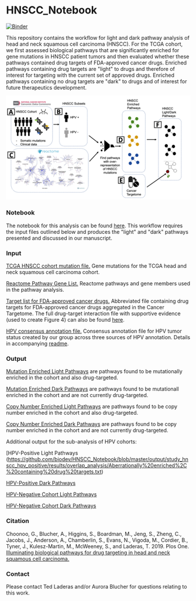 # HNSCC_Notebook

<!-- badges: start -->
[![Binder](https://mybinder.org/badge_logo.svg)](https://mybinder.org/v2/gh/biodev/HNSCC_Notebook/master)
<!-- badges: end -->

This repository contains the workflow for light and dark pathway analysis of head and neck squamous cell carcinoma (HNSCC). For the TCGA cohort, we first assessed biological pathways that are significantly enriched for gene mutations in HNSCC patient tumors and then evaluated whether these pathways contained drug targets of FDA-approved cancer drugs. Enriched pathways containing drug targets are "light" to drugs and therefore of interest for targeting with the current set of approved drugs. Enriched pathways containing no drug targets are "dark" to drugs and of interest for future therapeutics development. 

![Figure 1](Figure1_Overview_070919.png "Figure 1. Identifying Targetable Pathways in TCGA Head and Neck Squamous Cell Carcinoma Cohort")

### Notebook
The notebook for this analysis can be found [here](https://github.com/biodev/HNSCC_Notebook/blob/master/HNSCC_Dark_Pathways.ipynb). This workflow requires the input files outlined below and produces the "light" and "dark" pathways presented and discussed in our manuscript.


### Input 
[TCGA HNSCC cohort mutation file.](https://github.com/biodev/HNSCC_Notebook/blob/master/data/TCGA.HNSC.mutect.84c7a87a-9dcc-48fb-bd69-ba9d6e6f3ca2.DR-7.0.somatic_cleaned.maf) Gene mutations for the TCGA head and neck squamous cell carcinoma cohort.

[Reactome Pathway Gene List.](https://github.com/biodev/HNSCC_Notebook/tree/master/reference_data/paths) Reactome pathways and gene members used in the pathway analysis. 

[Target list for FDA-approved cancer drugs.](https://github.com/biodev/HNSCC_Notebook/blob/master/data/Targetome_Level123_8_7_17.txt) Abbreviated file containing drug targets for FDA-approved cancer drugs aggregated in the Cancer Targetome. The full drug-target interaction file with supportive evidence (used to create Figure 4) can also be found [here](https://github.com/biodev/HNSCC_Notebook/blob/master/data/Targetome_FullEvidence_070617.txt).

[HPV consensus annotation file.](https://github.com/biodev/HNSCC_Notebook/blob/master/data/HPV_Annotation_MB.csv) Consensus annotation file for HPV tumor status created by our group across three sources of HPV annotation. Details in accompanying [readme](https://github.com/biodev/HNSCC_Notebook/blob/master/data/HPV_Annotation_MB_README.txt).

### Output

[Mutation Enriched Light Pathways](https://github.com/biodev/HNSCC_Notebook/blob/master/output/study_hnscc/results/overlap_analysis/Aberrationally%20enriched%2C%20containing%20drug%20targets.txt) are pathways found to be mutationally enriched in the cohort and also drug-targeted.

[Mutation Enriched Dark Pathways](https://github.com/biodev/HNSCC_Notebook/blob/master/output/study_hnscc/results/overlap_analysis/Aberration%20enriched%2C%20not%20drug%20targeted.txt) are pathways found to be mutationall enriched in the cohort and are not currently drug-targeted.

[Copy Number Enriched Light Pathways](https://github.com/biodev/HNSCC_Notebook/blob/master/output/study_hnscc_cnv_only/results/overlap_analysis/Aberrationally%20enriched%2C%20containing%20drug%20targets.txt) are pathways found to be copy number enriched in the cohort and also drug-targeted.

[Copy Number Enriched Dark Pathways](https://github.com/biodev/HNSCC_Notebook/blob/master/output/study_hnscc_cnv_only/results/overlap_analysis/Aberration%20enriched%2C%20not%20drug%20targeted.txt) are pathways found to be copy number enriched in the cohort and are not currently drug-targeted.

Additional output for the sub-analysis of HPV cohorts: 

[HPV-Positive Light Pathways (https://github.com/biodev/HNSCC_Notebook/blob/master/output/study_hnscc_hpv_positive/results/overlap_analysis/Aberrationally%20enriched%2C%20containing%20drug%20targets.txt)

[HPV-Positive Dark Pathways](https://github.com/biodev/HNSCC_Notebook/blob/master/output/study_hnscc_hpv_positive/results/overlap_analysis/Aberration%20enriched%2C%20not%20drug%20targeted.txt)

[HPV-Negative Cohort Light Pathways](https://github.com/biodev/HNSCC_Notebook/blob/master/output/study_hnscc_hpv_negative/results/overlap_analysis/Aberrationally%20enriched%2C%20containing%20drug%20targets.txt)

[HPV-Negative Cohort Dark Pathways](https://github.com/biodev/HNSCC_Notebook/blob/master/output/study_hnscc_hpv_negative/results/overlap_analysis/Aberration%20enriched%2C%20not%20drug%20targeted.txt)


### Citation
Choonoo, G., Blucher, A., Higgins, S., Boardman, M., Jeng, S., Zheng, C., Jacobs, J., Anderson, A., Chamberlin, S., Evans, N., Vigoda, M., Cordier, B., Tyner, J., Kulesz-Martin, M., McWeeney, S., and Laderas, T.  2019. Plos One. [Illuminating biological pathways for drug targeting in head and neck squamous cell carcinoma.](https://journals.plos.org/plosone/article?id=10.1371/journal.pone.0223639)

### Contact
Please contact Ted Laderas and/or Aurora Blucher for questions relating to this work.
